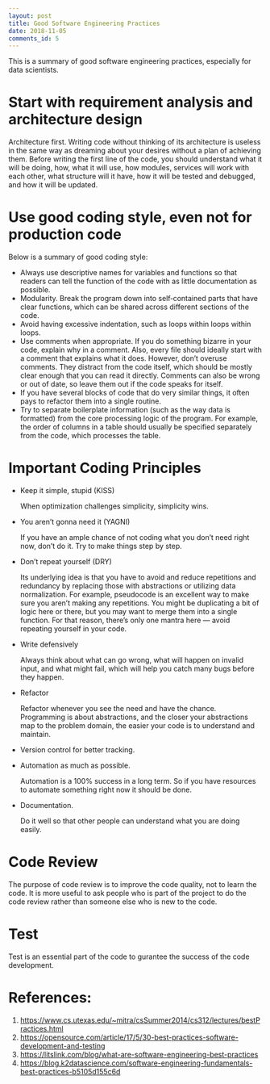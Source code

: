 ```yaml
---
layout: post
title: Good Software Engineering Practices
date: 2018-11-05
comments_id: 5
---
```



This is a summary of good software engineering practices, especially for data scientists.

# Start with requirement analysis and architecture design

Architecture first. Writing code without thinking of its architecture is useless in the same way as dreaming about your desires without a plan of achieving them.
Before writing the first line of the code, you should understand what it will be doing, how, what it will use, how modules, services will work with each other, what structure will it have, how it will be tested and debugged, and how it will be updated.


# Use good coding style, even not for production code

Below is a summary of good coding style:
- Always use descriptive names for variables and functions so that readers can tell the function of the code with as little documentation as possible.
- Modularity. Break the program down into self‐contained parts that have clear functions, which can be shared across different sections of the code.
- Avoid having excessive indentation, such as loops within loops within loops.
- Use comments when appropriate. If you do something bizarre in your code, explain why in a comment. Also, every file should ideally start with a comment that explains what it does. However, don’t overuse comments. They distract from the code itself, which should be mostly clear enough that you can read it directly. Comments can also be wrong or out of date, so leave them out if the code speaks for itself.
- If you have several blocks of code that do very similar things, it often pays to refactor them into a single routine.
- Try to separate boilerplate information (such as the way data is formatted) from the core processing logic of the program. For example, the order of columns in a table should usually be specified separately from the code, which processes the table.

# Important Coding Principles
- Keep it simple, stupid (KISS)

     When optimization challenges simplicity, simplicity wins.

- You aren’t gonna need it (YAGNI)

    If you have an ample chance of not coding what you don’t need right now, don’t do it. Try to make things step by step.

- Don’t repeat yourself (DRY) 

    Its underlying idea is that you have to avoid and reduce repetitions and redundancy by replacing those with abstractions or utilizing data normalization. For example, pseudocode is an excellent way to make sure you aren’t making any repetitions. You might be duplicating a bit of logic here or there, but you may want to merge them into a single function. For that reason, there’s only one mantra here — avoid repeating yourself in your code. 

- Write defensively

    Always think about what can go wrong, what will happen on invalid input, and what might fail, which will help you catch many bugs before they happen.

- Refactor

    Refactor whenever you see the need and have the chance. Programming is about abstractions, and the closer your abstractions map to the problem domain, the easier your code is to understand and maintain. 

- Version control for better tracking.
- Automation as much as possible.

    Automation is a 100% success in a long term. So if you have resources to automate something right now it should be done.

- Documentation.

    Do it well so that other people can understand what you are doing easily.

# Code Review

The purpose of code review is to improve the code quality, not to learn the code. It is more useful to ask people who is part of the project to do the code review rather than someone else who is new to the code.

# Test

Test is an essential part of the code to gurantee the success of the code development. 


# References:
1. https://www.cs.utexas.edu/~mitra/csSummer2014/cs312/lectures/bestPractices.html
2. https://opensource.com/article/17/5/30-best-practices-software-development-and-testing
3. https://litslink.com/blog/what-are-software-engineering-best-practices
4. https://blog.k2datascience.com/software-engineering-fundamentals-best-practices-b5105d155c6d
